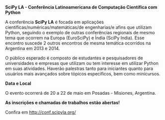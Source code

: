 **SciPy LA - Conferência Latinoamericana de Computação Científica com Python**

A conferência **SciPy LA** é focada em aplicações científicas/numéricas/matemáticas/de engenharias/e afins que utilizam Python, seguindo o exemplo de outras conferências regionais de mesmo tema que ocorrem na Europa (EuroSciPy) e Índia (SciPy India). Esse encontro suscede 2 outros encontros de mesma temática ocorridos na Argentina em 2013 e 2014.

O público esperado é composto de estudantes e pesquisadores de universidades e empresas que utilizam ou tem interesse em utilizar Python em suas atividades. Haverão palestras tanto para iniciantes quanto para usuários mais avançados sobre tópicos específicos, bem como minicursos.

**Data e Local**

O evento ocorrerá de 20 a 22 de maio em Posadas - Misiones, Argentina.

**As inscrições e chamadas de trabalhos estão abertas!**

Confira em <http://conf.scipyla.org/>
